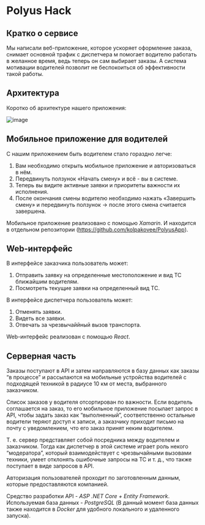 # Polyus Hack
## Кратко о сервисе
Мы написали веб-приложение, которое ускоряет оформление заказа, снимает основной трафик с диспетчера м помогает водителю работать в желанное время, ведь теперь он сам выбирает заказы. А система мотивации водителей позволит не беспокоиться об эффективности такой работы.
## Архитектура
Коротко об архитектуре нашего приложения:

![image](https://user-images.githubusercontent.com/63101279/196017996-cc9bc8d4-e772-4a4b-954f-1907fac58806.png)

## Мобильное приложение для водителей
С нашим приложением быть водителем стало гораздно легче:

1) Вам необходимо открыть мобильное приложение и авторизоваться в нём.
2) Передвинуть ползунок «Начать смену» и всё - вы в системе.
3) Теперь вы видите активные заявки и приоритеты важности их исполнения.
4) После окончания смены водителю необходимо нажать «Завершить смену» и передвинуть ползунок -> после этого смена считается завершена.

Мобильное приложение реализовано с помощью *Xamarin*. И находится в отдельном репозитории (https://github.com/kolpakovee/PolyusApp).
## Web-интерфейс
В интерфейсе заказчика пользователь может:

1) Отправить заявку на определенные местоположение и вид ТС ближайшим водителям.
2) Посмотреть текущие заявки на определенный вид ТС.

В интерфейсе диспетчера пользователь может:

1) Отменять заявки.
2) Видеть все заявки.
3) Отвечать за чрезвычаййный вызов транспорта.

Web-интерфейс реализован с помощью *React*.
## Серверная часть
Заказы поступают в API и затем направляются в базу данных как заказы “в процессе” и рассылаются на мобильные устройства водителей с подходящей техникой в радиусе 10 км от места, выбранного заказчиком.

Список заказов у водителя отсортирован по важности. Если водитель соглашается на заказ, то его мобильное приложение посылает запрос в API, чтобы задать заказ как “выполненный”, соответственно остальные водители теряют доступ к записи, а заказчику приходит письмо на почту с уведомлением, что его заказ принят неким водителем.

Т. е. сервер представляет собой посредника между водителем и заказчиком. Тогда как диспетчер в этой системе играет роль некого “модератора”, который взаимодействует с чрезвычайными вызовами техники, умеет отклонять ошибочные запросы на ТС и т. д., что также поступает в виде запросов в API.

Авторизация пользователей проходит по заготовленным данным, которые предоставляются компанией.

Средство разработки API - *ASP .NET Core + Entity Framework*. Используемая база данных - *PostgreSQL* (В данный момент база данных также находится в *Docker* для удобного локального и удаленного запуска).
